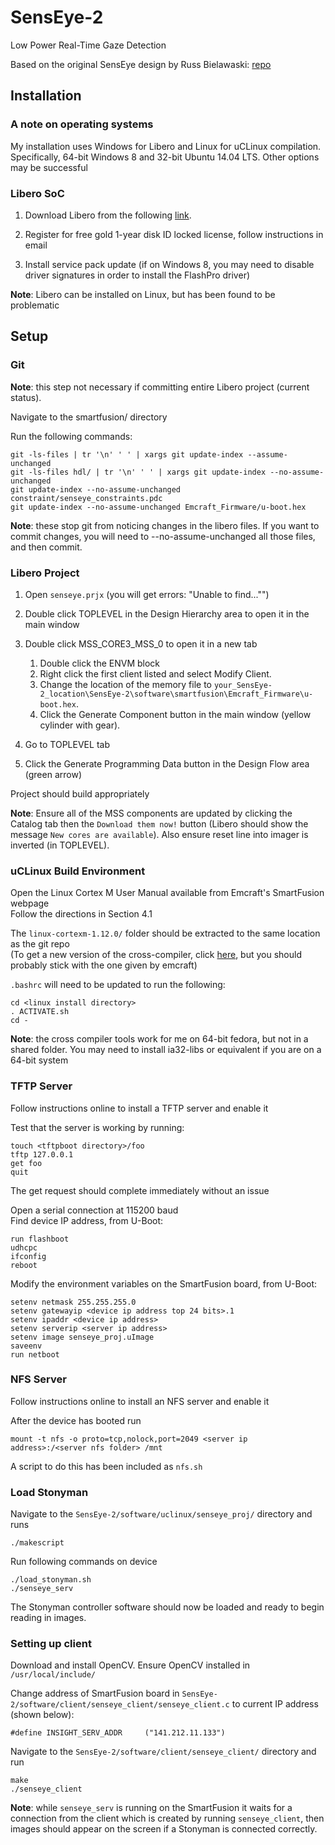 # SensEye-2
Low Power Real-Time Gaze Detection

Based on the original SensEye design by Russ Bielawaski:  [repo](https://github.com/downbeat/senseye) 


## Installation
### A note on operating systems
My installation uses Windows for Libero and Linux for uCLinux compilation. 
Specifically, 64-bit Windows 8 and 32-bit Ubuntu 14.04 LTS. Other options may be
successful


### Libero SoC
1. Download Libero from the following [link](http://www.microsemi.com/products/fpga-soc/design-resources/design-software/libero-soc#downloads).

2. Register for free gold 1-year disk ID locked license, follow instructions in email  

3. Install service pack update (if on Windows 8, you may need to disable driver signatures in order to install the FlashPro driver)

**Note**: Libero can be installed on Linux, but has been found to be problematic


## Setup
### Git
**Note**: this step not necessary if committing entire Libero project (current status).

Navigate to the smartfusion/ directory

Run the following commands:

    git -ls-files | tr '\n' ' ' | xargs git update-index --assume-unchanged
    git -ls-files hdl/ | tr '\n' ' ' | xargs git update-index --no-assume-unchanged
    git update-index --no-assume-unchanged constraint/senseye_constraints.pdc
    git update-index --no-assume-unchanged Emcraft_Firmware/u-boot.hex

**Note**: these stop git from noticing changes in the libero files. If you want
to commit changes, you will need to --no-assume-unchanged all those files, and
then commit.


### Libero Project
1. Open `senseye.prjx` (you will get errors: "Unable to find..."")

2. Double click TOPLEVEL in the Design Hierarchy area to open it in the main window

3. Double click MSS\_CORE3\_MSS\_0 to open it in a new tab  
    1. Double click the ENVM block
    2. Right click the first client listed and select Modify Client.
    3. Change the location of the memory file to `your_SensEye-2_location\SensEye-2\software\smartfusion\Emcraft_Firmware\u-boot.hex`. 
    4. Click the Generate Component button in the main window (yellow cylinder with gear). 

4. Go to TOPLEVEL tab  
5. Click the Generate Programming Data button in the Design Flow area (green arrow)

Project should build appropriately

**Note**: Ensure all of the MSS components are updated by clicking the Catalog tab then the `Download them now!` button (Libero should show the message `New cores are available`). Also ensure reset line into imager is inverted (in TOPLEVEL).


### uCLinux Build Environment
Open the Linux Cortex M User Manual available from Emcraft's SmartFusion webpage  
Follow the directions in Section 4.1

The `linux-cortexm-1.12.0/` folder should be extracted to the same location as the git repo  
(To get a new version of the cross-compiler, click [here](http://www.mentor.com/embedded-software/sourcery-tools/sourcery-codebench/editions/lite-edition/arm-uclinux.html), but you should probably stick with the one given by emcraft)  

`.bashrc` will need to be updated to run the following:

    cd <linux install directory>
    . ACTIVATE.sh
    cd -

**Note**: the cross compiler tools work for me on 64-bit fedora, but not in a shared folder. You may need to install ia32-libs or equivalent if you are on a 64-bit system

### TFTP Server
Follow instructions online to install a TFTP server and enable it

Test that the server is working by running:

    touch <tftpboot directory>/foo
    tftp 127.0.0.1
    get foo
    quit

The get request should complete immediately without an issue

Open a serial connection at 115200 baud  
Find device IP address, from U-Boot:

    run flashboot
    udhcpc
    ifconfig
    reboot

Modify the environment variables on the SmartFusion board, from U-Boot:

    setenv netmask 255.255.255.0
    setenv gatewayip <device ip address top 24 bits>.1
    setenv ipaddr <device ip address>
    setenv serverip <server ip address>
    setenv image senseye_proj.uImage
    saveenv
    run netboot


### NFS Server
Follow instructions online to install an NFS server and enable it

After the device has booted run
    
    mount -t nfs -o proto=tcp,nolock,port=2049 <server ip address>:/<server nfs folder> /mnt

A script to do this has been included as `nfs.sh`


### Load Stonyman
Navigate to the `SensEye-2/software/uclinux/senseye_proj/` directory and runs
    
    ./makescript

Run following commands on device

    ./load_stonyman.sh
    ./senseye_serv

The Stonyman controller software should now be loaded and ready to begin reading in images.


### Setting up client
Download and install OpenCV. Ensure OpenCV installed in `/usr/local/include/`

Change address of SmartFusion board in `SensEye-2/software/client/senseye_client/senseye_client.c` to current IP address (shown below):

    #define INSIGHT_SERV_ADDR     ("141.212.11.133") 

Navigate to the `SensEye-2/software/client/senseye_client/` directory and run
  
    make
    ./senseye_client

**Note**: while `senseye_serv` is running on the SmartFusion it waits for a connection from the client which is created by running `senseye_client`, then images should appear on the screen if a Stonyman is connected correctly.

